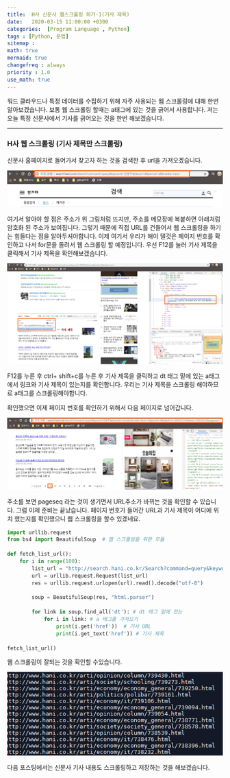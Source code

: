 ```yaml
---
title:  H사 신문사 웹스크롤링 하기-1(기사 제목)
date:   2020-03-15 11:00:00 +0300
categories:  [Program Language , Python]
tags : [Python, 문법]
sitemap :
math: true
mermaid: true
changefreq : always
priority : 1.0
use_math: true
---
```



워드 클라우드나 특정 데이터를 수집하기 위해 자주 사용되는 웹 스크롤링에 대해 한번 알아보겠습니다. 보통 웹 스크롤링 할때는 a태그에 있는 것을 긁어서 사용합니다. 저는 오늘 특정 신문사에서 기사를 긁어오는 것을 한번 해보겠습니다.

--------


### H사 웹 스크롤링 (기사 제목만 스크롤링)

신문사 홈페이지로 들어가서 찾고자 하는 것을 검색한 후 url을 가져오겠습니다.

<center><img src="../assets//images/web1.png" ></center>


여기서 알아야 할 점은 주소가 위 그림처럼 뜨지만, 주소를 메모장에 복붙하면 아래처럼 암호화 된 주소가 보여집니다. 그렇기 때문에 직접 URL를 건들어서 웹 스크롤링을 하기는 힘들다는 점을 알아두셔야합니다. 
이제 여기서 우리가 해야 댈것은 페이지 번호를 확인하고 나서 for문을 돌려서 웹 스크롤링 할 예정입니다. 우선 F12를 눌러 기사 제목을 클릭해서 기사 제목을 확인해보겠습니다.


<center><img src="../assets//images/web2.png" ></center>

F12를 누른 후 ctrl+ shift+c를 누른 후 기사 제목을 클릭하고 dt 태그 밑에 있는 a태그에서 링크와 기사 제목이 있는지를 확인합니다. 우리는 기사 제목을 스크롤링 해야하므로 a태그를 스크롤링해야합니다.   

확인했으면 이제 페이지 번호를 확인하기 위해서 다음 페이지로 넘어갑니다.   

<center><img src="../assets//images/web3.png" ></center>

주소를 보면 pageseq 라는 것이 생기면서 URL주소가 바뀌는 것을 확인할 수 있습니다. 그럼 이제 준비는 끝났습니다. 페이지 번호가 들어간 URL과 기사 제목이 어디에 위치 했는지를 확인했으니 웹 스크롤링을 할수 있겠네요.

```python
import urllib.request
from bs4 import BeautifulSoup  # 웹 스크롤링을 위한 모듈

def fetch_list_url():
    for i in range(100):
        list_url = "http://search.hani.co.kr/Search?command=query&keyword=%EC%9D%B8%EA%B3%B5%EC%A7%80%EB%8A%A5&media=news&submedia=&sort=d&period=all&datefrom=2000.01.01&dateto=2020.03.22&pageseq="+str(i)
        url = urllib.request.Request(list_url)
        res = urllib.request.urlopen(url).read().decode("utf-8")

        soup = BeautifulSoup(res, "html.parser")  
    
        for link in soup.find_all('dt'): # dt 태그 밑에 있는
            for i in link: # a 태그를 가져오기
                print(i.get('href'))  # 기사 URL
                print(i.get_text('href')) # 기사 제목

fetch_list_url()
```

웹 스크롤링이 잘되는 것을 확인할 수있습니다. 

<center><img src="../assets//images/web4.png" ></center>


다음 포스팅에서는 신문사 기사 내용도 스크롤링하고 저장하는 것을 해보겠습니다.